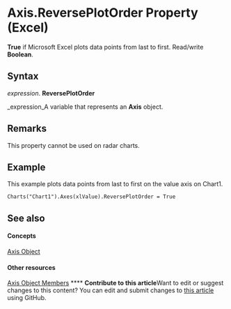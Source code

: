 
# Axis.ReversePlotOrder Property (Excel)

 **True** if Microsoft Excel plots data points from last to first. Read/write **Boolean**.


## Syntax

 _expression_. **ReversePlotOrder**

 _expression_A variable that represents an  **Axis** object.


## Remarks

This property cannot be used on radar charts.


## Example

This example plots data points from last to first on the value axis on Chart1.


```
Charts("Chart1").Axes(xlValue).ReversePlotOrder = True
```


## See also


#### Concepts


 [Axis Object](7e08c61b-90f4-8d91-0ee2-84283d10b324.md)
#### Other resources


 [Axis Object Members](2b60f79e-339d-a6cf-7ec6-a915b550c634.md)
****   **Contribute to this article**Want to edit or suggest changes to this content? You can edit and submit changes to  [this article](https://github.com/jhershey00/VBA_Excel_Test/OpenXMLCon/articles/151f544c-4e6d-a583-5fab-5df0e5269681.md) using GitHub.

